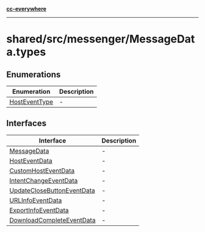 [**cc-everywhere**](../../../../index.md)

***

# shared/src/messenger/MessageData.types

## Enumerations

| Enumeration | Description |
| ------ | ------ |
| [HostEventType](enumerations/host-event-type.md) | - |

## Interfaces

| Interface | Description |
| ------ | ------ |
| [MessageData](../message-data-types/interfaces/message-data.md) | - |
| [HostEventData](../message-data-types/interfaces/host-event-data.md) | - |
| [CustomHostEventData](../message-data-types/interfaces/custom-host-event-data.md) | - |
| [IntentChangeEventData](../message-data-types/interfaces/intent-change-event-data.md) | - |
| [UpdateCloseButtonEventData](../message-data-types/interfaces/update-close-button-event-data.md) | - |
| [URLInfoEventData](../message-data-types/interfaces/url-info-event-data.md) | - |
| [ExportInfoEventData](../message-data-types/interfaces/export-info-event-data.md) | - |
| [DownloadCompleteEventData](../message-data-types/interfaces/download-complete-event-data.md) | - |
